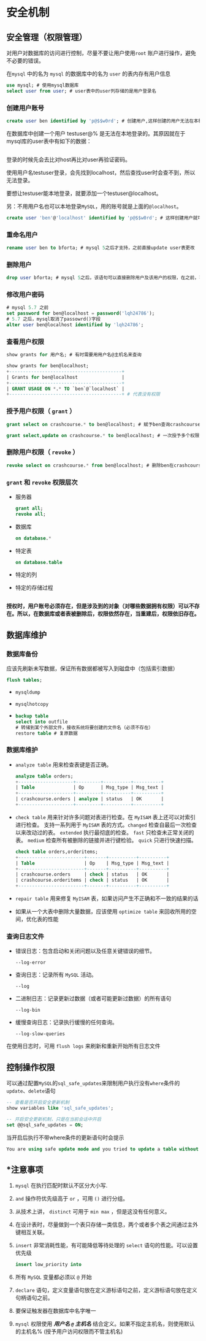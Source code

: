 # 安全机制

## 安全管理（权限管理）

对用户对数据库的访问进行控制，尽量不要让用户使用`root` 账户进行操作，避免不必要的错误。

在`mysql` 中的名为 `mysql` 的数据库中的名为 `user` 的表内存有用户信息

```sql
use mysql; # 使用mysql数据库
select user from user; # user表中的user列存储的是用户登录名
```

### 创建用户账号

```sql
create user ben identified by 'p@$$w0rd'; # 创建用户,这样创建的用户无法在本机mysql上登录
```

在数据库中创建一个用户 testuser@% 是无法在本地登录的。其原因就在于mysql库的user表中有如下的数据：

<img :src="$withBase='/img/SQL.jpg'" class="align-center" /> 

   登录的时候先会去比对host再比对user再验证密码。

 使用用户名testuser登录，会先找到localhost，然后查找user时会查不到，所以无法登录。

 要想让testuser能本地登录，就要添加一个testuser@localhost。

   另：不用用户名也可以本地登录`MySQL`，用的账号就是上面的`@localhost`。

```sql
create user 'ben'@'localhost' identified by 'p@$$w0rd'; # 这样创建用户就可以在本机mysql登录
```

### 重命名用户

```sql
rename user ben to bforta; # mysql 5之后才支持，之前直接update user表更改
```

### 删除用户

```sql
drop user bforta; # mysql 5之后，该语句可以直接删除用户及该用户的权限，在之前，不能删除权限，需要先用revoke语句删除权限
```

### 修改用户密码

```sql
# mysql 5.7 之前
set password for ben@localhost = password('lqh24786');
# 5.7 之后，mysql取消了passowrd()字段
alter user ben@localhost identified by 'lqh24786';
```

### 查看用户权限

```sql
show grants for 用户名; # 有时需要用用户名@主机名来查询

show grants for ben@localhost;
+-----------------------------------------+
| Grants for ben@localhost                |
+-----------------------------------------+
| GRANT USAGE ON *.* TO `ben`@`localhost` |
+-----------------------------------------+ # 代表没有权限
```

### 授予用户权限（ `grant` ）

```sql
grant select on crashcourse.* to ben@localhost; # 赋予ben查询crashcourse库的权限

grant select,update on crashcourse.* to ben@localhost; # 一次授予多个权限
```

### 删除用户权限（ `revoke` ）

```sql
revoke select on crashcourse.* from ben@localhost; # 删除ben在crashcourse中查询的权限
```

###  `grant` 和 `revoke` 权限层次

- 服务器

  ```sql
  grant all;
  revoke all;
  ```

- 数据库

  ```sql
  on database.*
  ```

- 特定表

  ```sql
  on database.table
  ```

- 特定的列

- 特定的存储过程

<img :src="$withBase='/img/权限分配.jpg'" class="align-center" />

​	**授权时，用户账号必须存在，但是涉及到的对象（对哪些数据拥有权限）可以不存在。所以，在数据库或者表被删除后，权限依然存在，当重建后，权限依旧存在。** 



## 数据库维护

### 数据库备份

应该先刷新未写数据，保证所有数据都被写入到磁盘中（包括索引数据）

```sql
flush tables;
```

- `mysqldump` 

- `mysqlhotcopy`

- ```sql
  backup table
  select into outfile
  # 转储到某个外部文件，接收系统将要创建的文件名（必须不存在）
  restore table # 复原数据
  ```

### 数据库维护

- `analyze table` 用来检查表键是否正确。

  ```sql
  analyze table orders;
  +--------------------+---------+----------+----------+
  | Table              | Op      | Msg_type | Msg_text |
  +--------------------+---------+----------+----------+
  | crashcourse.orders | analyze | status   | OK       |
  +--------------------+---------+----------+----------+
  ```

- `check table` 用来针对许多问题对表进行检查。在 `MyISAM` 表上还可以对索引进行检查。
  支持一系列用于 `MyISAM` 表的方式。`changed` 检查自最后一次检查以来改动过的表。 `extended` 执行最彻底的检查。 `fast` 只检查未正常关闭的表。 `medium` 检查所有被删除的链接并进行键检验。 `quick` 只进行快速扫描。

  ```sql
  check table orders,orderitems;
  +------------------------+-------+----------+----------+
  | Table                  | Op    | Msg_type | Msg_text |
  +------------------------+-------+----------+----------+
  | crashcourse.orders     | check | status   | OK       |
  | crashcourse.orderitems | check | status   | OK       |
  +------------------------+-------+----------+----------+
  ```

- `repair table` 用来修复 `MyISAM` 表，如果访问产生不正确和不一致的结果的话

- 如果从一个大表中删除大量数据，应该使用 `optimize table` 来回收所用的空间，优化表的性能

### 查询日志文件

- 错误日志：包含启动和关闭问题以及任意关键错误的细节。

  ```
  --log-error
  ```

- 查询日志：记录所有 `MySQL` 活动。

  ```
  --log
  ```

- 二进制日志：记录更新过数据（或者可能更新过数据）的所有语句

  ```
  --log-bin
  ```

- 缓慢查询日志：记录执行缓慢的任何查询。

  ```
  --log-slow-queries
  ```

在使用日志时，可用 `flush logs` 来刷新和重新开始所有日志文件

## 控制操作权限

可以通过配置`MySQL`的`sql_safe_updates`来限制用户执行没有`where`条件的`update`、`delete`语句

```sql
-- 查看是否开启安全更新机制
show variables like 'sql_safe_updates';
```

```sql
-- 开启安全更新机制，只是在当前会话中开启
set @@sql_safe_updates = ON;
```

当开启后执行不带where条件的更新语句时会提示

```sql
You are using safe update mode and you tried to update a table without a WHERE that uses a KEY column. 
```



## *注意事项

1. `mysql` 在执行匹配时默认不区分大小写.

2. `and` 操作符优先级高于 `or` ，可用 `()` 进行分组。

3. 从技术上讲， `distinct` 可用于 `min max` ，但是这没有任何意义。

4. 在设计表时，尽量做到一个表只存储一类信息，两个或者多个表之间通过主外键相互关联。

5. `insert` 非常消耗性能，有可能降低等待处理的 `select` 语句的性能。可以设置优先级

   ```sql
   insert low_priority into
   ```

6. 所有 `MySQL` 变量都必须以 `@` 开始

7. `declare` 语句，定义变量语句放在定义游标语句之前，定义游标语句放在定义句柄语句之前。

8. 要保证触发器在数据库中名字唯一

9. `mysql` 权限使用 ***用户名 `@` 主机名*** 结合定义。如果不指定主机名，则使用默认的主机名% (授予用户访问权限而不管主机名)